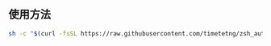 ## 使用方法

```sh
sh -c "$(curl -fsSL https://raw.githubusercontent.com/timetetng/zsh_auto_install/main/zsh_install.sh)"
```
